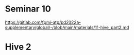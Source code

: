 # Seminar 10

https://gitlab.com/fpmi-atp/pd2022a-supplementary/global/-/blob/main/materials/11-hive_part2.md

# Hive 2


